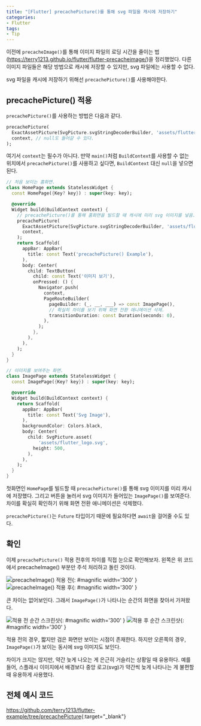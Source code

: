 ```yaml
---
title: "[Flutter] precachePicture()를 통해 svg 파일을 캐시에 저장하기"
categories:
- Flutter
tags:
- Tip
---
```


이전에 `precacheImage()`를 통해 이미지 파일의 로딩 시간을 줄이는 법(<https://terry1213.github.io/flutter/flutter-precacheimage/>)을 정리했었다. 다른 이미지 파일들은 해당 방법으로 캐시에 저장할 수 있지만, svg 파일에는 사용할 수 없다.

svg 파일을 캐시에 저장하기 위해선 `precachePicture()`를 사용해야한다.
## precachePicture() 적용

`precachePicture()`를 사용하는 방법은 다음과 같다.

``` dart
precachePicture(
  ExactAssetPicture(SvgPicture.svgStringDecoderBuilder, 'assets/flutter_logo.svg'),
  context, // null도 들어갈 수 있다.
);
```

여기서 `context`는 필수가 아니다. 만약 `main()`처럼 `BuildContext`를 사용할 수 없는 위치에서 `precachePicture()`를 사용하고 싶다면, `BuildContext` 대신 `null`을 넣으면 된다.

``` dart
// 처음 보이는 홈화면.
class HomePage extends StatelessWidget {
  const HomePage({Key? key}) : super(key: key);

  @override
  Widget build(BuildContext context) {
    // precachePicture()를 통해 홈화면을 빌드할 때 캐시에 미리 svg 이미지를 넣음.
    precachePicture(
      ExactAssetPicture(SvgPicture.svgStringDecoderBuilder, 'assets/flutter_logo.svg'),
      context,
    );
    return Scaffold(
      appBar: AppBar(
        title: const Text('precachePicture() Example'),
      ),
      body: Center(
        child: TextButton(
          child: const Text('이미지 보기'),
          onPressed: () {
            Navigator.push(
              context,
              PageRouteBuilder(
                pageBuilder: (_, __, ___) => const ImagePage(),
                // 확실히 차이를 보기 위해 화면 전환 애니메이션 삭제.
                transitionDuration: const Duration(seconds: 0),
              ),
            );
          },
        ),
      ),
    );
  }
}

// 이미지를 보여주는 화면.
class ImagePage extends StatelessWidget {
  const ImagePage({Key? key}) : super(key: key);

  @override
  Widget build(BuildContext context) {
    return Scaffold(
      appBar: AppBar(
        title: const Text('Svg Image'),
      ),
      backgroundColor: Colors.black,
      body: Center(
        child: SvgPicture.asset(
            'assets/flutter_logo.svg',
          height: 500,
        ),
      ),
    );
  }
}
```

첫화면인 `HomePage`를 빌드할 때 `precachePicture()`를 통해 svg 이미지를 미리 캐시에 저장했다. 그리고 버튼을 눌러서 svg 이미지가 들어있는 `ImagePage()`를 보여준다. 차이를 확실히 확인하기 위해 화면 전환 애니메이션은 삭제했다.

`precachePicture()`는 `Future` 타입이기 때문에 필요하다면 `await`을 걸어줄 수도 있다.

## 확인

이제 `precachePicture()` 적용 전후의 차이를 직접 눈으로 확인해보자. 왼쪽은 위 코드에서 precacheImage() 부분만 주석 처리하고 돌린 것이다.

![precacheImage() 적용 전](/assets/flutter/Tip/precachePicture/Example1.gif){: #magnific  width='300' }
![precacheImage() 적용 후](/assets/flutter/Tip/precachePicture/Example2.gif){: #magnific  width='300' }

큰 차이는 없어보인다. 그래서 `ImagePage()`가 나타나는 순간의 화면을 찾아서 가져왔다.

![적용 전 순간 스크린샷](/assets/flutter/Tip/precachePicture/Example3.png){: #magnific  width='300' }
![적용 후  순간 스크린샷](/assets/flutter/Tip/precachePicture/Example4.png){: #magnific  width='300' }

적용 전의 경우, 짧지만 검은 화면만 보이는 시점이 존재한다. 하지만 오른쪽의 경우, `ImagePage()`가 보이는 동시에 svg 이미지도 보인다.

차이가 크지는 않지만, 약간 늦게 나오는 게 은근히 거슬리는 상황일 때 유용하다. 예를 들어, 스플래시 이미지에서 배경보다 중앙 로고(svg)가 약간씩 늦게 나타나는 게 불편할 때 유용하게 사용했다.

## 전체 예시 코드

<https://github.com/terry1213/flutter-example/tree/precachePicture>{:target="\_blank"}
